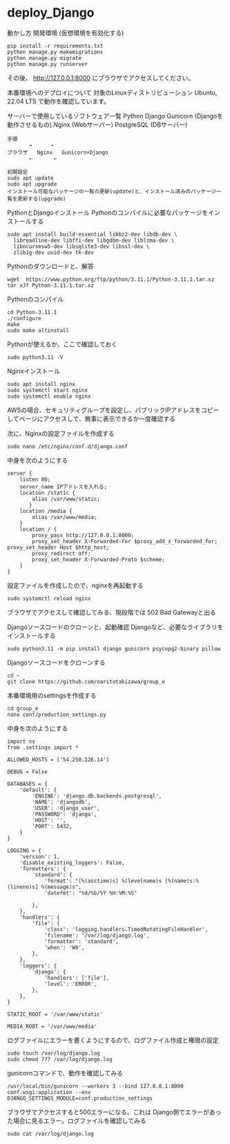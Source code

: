# deploy_Django

動かし方 開発環境
(仮想環境を有効化する)

```
pip install -r requirements.txt
python manage.py makemigrations
python manage.py migrate
python manage.py runserver
```

その後、 http://127.0.0.1:8000 にブラウザでアクセスしてください。


本番環境へのデプロイについて
対象のLinuxディストリビューション
Ubuntu, 22.04 LTS で動作を確認しています。

サーバーで使用しているソフトウェア一覧
Python
Django
Gunicorn (Djangoを動作させるもの)
Nginx (Webサーバー)
PostgreSQL (DBサーバー)
```
手順
       →      →
ブラウザ   Nginx   Gunicorn+Django
       ←       ←
```

```
初期設定
sudo apt update
sudo apt upgrade
インストール可能なパッケージの一覧の更新(update)と、インストール済みのパッケージ一覧を更新する(upgrade)
```

PythonとDjangoインストール
Pythonのコンパイルに必要なパッケージをインストールする
```
sudo apt install build-essential libbz2-dev libdb-dev \
  libreadline-dev libffi-dev libgdbm-dev liblzma-dev \
  libncursesw5-dev libsqlite3-dev libssl-dev \
  zlib1g-dev uuid-dev tk-dev
```

Pythonのダウンロードと、解答
```
wget  https://www.python.org/ftp/python/3.11.1/Python-3.11.1.tar.xz
tar xJf Python-3.11.1.tar.xz
```

Pythonのコンパイル
```
cd Python-3.11.1
./configure
make
sudo make altinstall
```

Pythonが使えるか、ここで確認しておく
```
sudo python3.11 -V
```


Nginxインストール
```
sudo apt install nginx
sudo systemctl start nginx
sudo systemctl enable nginx
```
AWSの場合、セキュリティグループを設定し、パブリックIPアドレスをコピーしてページにアクセスして、無事に表示できるか一度確認する


次に、Nginxの設定ファイルを作成する
```
sudo nano /etc/nginx/conf.d/django.conf
```

中身を次のようにする
```
server {
    listen 80;
    server_name IPアドレスを入れる;
    location /static {
        alias /var/www/static;
       }
    location /media {
        alias /var/www/media;
    }
    location / {
        proxy_pass http://127.0.0.1:8000;
        proxy_set_header X-Forwarded-For $proxy_add_x_forwarded_for; proxy_set_header Host $http_host;
        proxy_redirect off;
        proxy_set_header X-Forwarded-Proto $scheme;
    }
}
```

設定ファイルを作成したので、nginxを再起動する
```
sudo systemctl reload nginx
```
ブラウザでアクセスして確認してみる、現段階では 502 Bad Gatewayと出る

Djangoソースコードのクローンと、起動確認
Djangoなど、必要なライブラリをインストールする
```
sudo python3.11 -m pip install django gunicorn psycopg2-binary pillow
```

Djangoソースコードをクローンする
```
cd ~
git clone https://github.com/naritotakizawa/group_e
```

本番環境用のsettingsを作成する
```
cd group_e
nano conf/production_settings.py
```

中身を次のようにする
```
import os
from .settings import *

ALLOWED_HOSTS = ['54.250.226.14']

DEBUG = False

DATABASES = {
    'default': {
        'ENGINE': 'django.db.backends.postgresql',
        'NAME': 'djangodb',
        'USER': 'django_user',
        'PASSWORD': 'django',
        'HOST': '',
        'PORT': 5432,
    }
}

LOGGING = {
    'version': 1,
    'disable_existing_loggers': False,
    'formatters': {
        'standard': {
            'format': "[%(asctime)s] %(levelname)s [%(name)s:%(lineno)s] %(message)s",
            'datefmt': "%d/%b/%Y %H:%M:%S"

        },
    },
    'handlers': {
        'file': {
            'class': 'logging.handlers.TimedRotatingFileHandler',
            'filename': '/var/log/django.log',
            'formatter': 'standard',
            'when': 'W0',
        },
    },
    'loggers': {
        'django': {
            'handlers': ['file'],
            'level': 'ERROR',
        },
    },
}

STATIC_ROOT = '/var/www/static'

MEDIA_ROOT = '/var/www/media'
```

ログファイルにエラーを書くようにするので、ログファイル作成と権限の設定
```
sudo touch /var/log/django.log
sudo chmod 777 /var/log/django.log
```

gunicornコマンドで、動作を確認してみる
```
/usr/local/bin/gunicorn --workers 3 --bind 127.0.0.1:8000 conf.wsgi:application --env DJANGO_SETTINGS_MODULE=conf.production_settings
```
ブラウザでアクセスすると500エラーになる。これは Django側でエラーがあった場合に見るエラー。ログファイルを確認してみる
```
sudo cat /var/log/django.log
```
